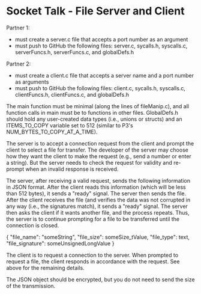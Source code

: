 
# Socket Talk - File Server and Client

Partner 1:
* must create a server.c file that accepts a port number as an argument
* must push to GitHub the following files: server.c, sycalls.h, syscalls.c, serverFuncs.h, serverFuncs.c, and globalDefs.h

Partner 2:
* must create a client.c file that accepts a server name and a port number as arguments
* must push to GitHub the following files: client.c, sycalls.h, syscalls.c, clientFuncs.h, clientFuncs.c, and globalDefs.h

The main function must be minimal (along the lines of fileManip.c), and all function calls in main must be to functions in other files. GlobalDefs.h should hold any user-created data types (i.e., unions or structs) and an ITEMS_TO_COPY variable set to 512 (similar to P3's NUM_BYTES_TO_COPY_AT_A_TIME).

The server is to accept a connection request from the client and prompt the client to select a file for transfer. The developer of the server may choose how they want the client to make the request (e.g., send a number or enter a string). But the server needs to check the request for validity and re-prompt when an invalid response is received.

The server, after receiving a valid request, sends the following information in JSON format. After the client reads this information (which will be less than 512 bytes), it sends a "ready" signal. The server then sends the file. After the client receives the file (and verifies the data was not corrupted in any way (i.e., the signatures match), it sends a "ready" signal. The server then asks the client if it wants another file, and the process repeats. Thus, the server is to continue prompting for a file to be transferred until the connection is closed.

{
  "file_name": "someString",
  "file_size": someSize_tValue,
  "file_type": text,
  "file_signature": someUnsignedLongValue
}

The client is to request a connection to the server. When prompted to request a file, the client responds in accordance with the request. See above for the remaining details.

The JSON object should be encrypted, but you do not need to send the size of the transmission.